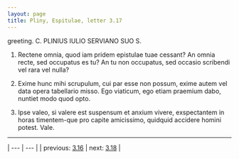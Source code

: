 ```yaml
---
layout: page
title: Pliny, Espitulae, letter 3.17
---
```


greeting. C. PLINIUS IULIO SERVIANO SUO S.



1. Rectene omnia, quod iam pridem epistulae tuae cessant? An omnia recte, sed occupatus es tu? An tu non occupatus, sed occasio scribendi vel rara vel nulla?



2. Exime hunc mihi scrupulum, cui par esse non possum, exime autem vel data opera tabellario misso. Ego viaticum, ego etiam praemium dabo, nuntiet modo quod opto.



3. Ipse valeo, si valere est suspensum et anxium vivere, exspectantem in horas timentem-que pro capite amicissimo, quidquid accidere homini potest. Vale.



---

| --- | --- |
| previous: [3.16](../3.16/) | next: [3.18](../3.18/) |